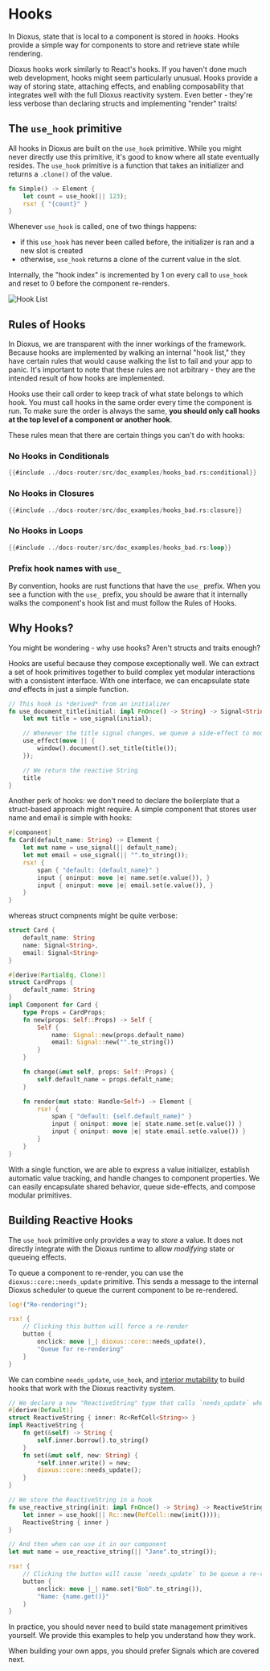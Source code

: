 # Hooks

In Dioxus, state that is local to a component is stored in *hooks*. Hooks provide a simple way for components to store and retrieve state while rendering.

Dioxus hooks work similarly to React's hooks. If you haven't done much web development, hooks might seem particularly unusual. Hooks provide a way of storing state, attaching effects, and enabling composability that integrates well with the full Dioxus reactivity system. Even better - they're less verbose than declaring structs and implementing "render" traits!

## The `use_hook` primitive

All hooks in Dioxus are built on the `use_hook` primitive. While you might never directly use this primitive, it's good to know where all state eventually resides. The `use_hook` primitive is a function that takes an initializer and returns a `.clone()` of the value.

```rust
fn Simple() -> Element {
    let count = use_hook(|| 123);
    rsx! { "{count}" }
}
```

Whenever `use_hook` is called, one of two things happens:
- if this `use_hook` has never been called before, the initializer is ran and a new slot is created
- otherwise, `use_hook` returns a clone of the current value in the slot.

Internally, the "hook index" is incremented by 1 on every call to `use_hook` and reset to 0 before the component re-renders.

![Hook List](/assets/07/hook-list.png)

## Rules of Hooks

In Dioxus, we are transparent with the inner workings of the framework. Because hooks are implemented by walking an internal "hook list," they have certain rules that would cause walking the list to fail and your app to panic. It's important to note that these rules are not arbitrary - they are the intended result of how hooks are implemented.

Hooks use their call order to keep track of what state belongs to which hook. You must call hooks in the same order every time the component is run. To make sure the order is always the same, **you should only call hooks at the top level of a component or another hook**.

These rules mean that there are certain things you can't do with hooks:

### No Hooks in Conditionals
```rust
{{#include ../docs-router/src/doc_examples/hooks_bad.rs:conditional}}
```

### No Hooks in Closures
```rust
{{#include ../docs-router/src/doc_examples/hooks_bad.rs:closure}}
```

### No Hooks in Loops
```rust
{{#include ../docs-router/src/doc_examples/hooks_bad.rs:loop}}
```

### Prefix hook names with `use_`

By convention, hooks are rust functions that have the `use_` prefix. When you see a function with the `use_` prefix, you should be aware that it internally walks the component's hook list and must follow the Rules of Hooks.

## Why Hooks?

You might be wondering - why use hooks? Aren't structs and traits enough?

Hooks are useful because they compose exceptionally well. We can extract a set of hook primitives together to build complex yet modular interactions with a consistent interface. With one interface, we can encapsulate state *and* effects in just a simple function.

```rust
// This hook is *derived* from an initializer
fn use_document_title(initial: impl FnOnce() -> String) -> Signal<String> {
    let mut title = use_signal(initial);

    // Whenever the title signal changes, we queue a side-effect to modify the window state
    use_effect(move || {
        window().document().set_title(title());
    });

    // We return the reactive String
    title
}
```

Another perk of hooks: we don't need to declare the boilerplate that a struct-based approach might require. A simple component that stores user name and email is simple with hooks:

```rust
#[component]
fn Card(default_name: String) -> Element {
    let mut name = use_signal(|| default_name);
    let mut email = use_signal(|| "".to_string());
    rsx! {
        span { "default: {default_name}" }
        input { oninput: move |e| name.set(e.value()), }
        input { oninput: move |e| email.set(e.value()), }
    }
}
```

whereas struct compnents might be quite verbose:

```rust
struct Card {
    default_name: String
    name: Signal<String>,
    email: Signal<String>
}

#[derive(PartialEq, Clone)]
struct CardProps {
    default_name: String
}
impl Component for Card {
    type Props = CardProps;
    fn new(props: Self::Props) -> Self {
        Self {
            name: Signal::new(props.default_name)
            email: Signal::new("".to_string())
        }
    }

    fn change(&mut self, props: Self::Props) {
        self.default_name = props.defalt_name;
    }

    fn render(mut state: Handle<Self>) -> Element {
        rsx! {
            span { "default: {self.default_name}" }
            input { oninput: move |e| state.name.set(e.value()) }
            input { oninput: move |e| state.email.set(e.value()) }
        }
    }
}
```

With a single function, we are able to express a value initializer, establish automatic value tracking, and handle changes to component properties. We can easily encapsulate shared behavior, queue side-effects, and compose modular primitives.

## Building Reactive Hooks

The `use_hook` primitive only provides a way to *store* a value. It does not directly integrate with the Dioxus runtime to allow *modifying* state or queueing effects.

To queue a component to re-render, you can use the `dioxus::core::needs_update` primitive. This sends a message to the internal Dioxus scheduler to queue the current component to be re-rendered.

```rust
log!("Re-rendering!");

rsx! {
    // Clicking this button will force a re-render
    button {
        onclick: move |_| dioxus::core::needs_update(),
        "Queue for re-rendering"
    }
}
```

We can combine `needs_update`, `use_hook`, and [interior mutability](https://doc.rust-lang.org/book/ch15-05-interior-mutability.html) to build hooks that work with the Dioxus reactivity system.

```rust
// We declare a new "ReactiveString" type that calls `needs_update` when modified
#[derive(Default)]
struct ReactiveString { inner: Rc<RefCell<String>> }
impl ReactiveString {
    fn get(&self) -> String {
        self.inner.borrow().to_string()
    }
    fn set(&mut self, new: String) {
        *self.inner.write() = new;
        dioxus::core::needs_update();
    }
}

// We store the ReactiveString in a hook
fn use_reactive_string(init: impl FnOnce() -> String) -> ReactiveString {
    let inner = use_hook(|| Rc::new(RefCell::new(init())));
    ReactiveString { inner }
}

// And then when can use it in our component
let mut name = use_reactive_string(|| "Jane".to_string());

rsx! {
    // Clicking the button will cause `needs_update` to be queue a re-render
    button {
        onclick: move |_| name.set("Bob".to_string()),
        "Name: {name.get()}"
    }
}
```

In practice, you should never need to build state management primitives yourself. We provide this examples to help you understand how they work.

When building your own apps, you should prefer Signals which are covered next.
